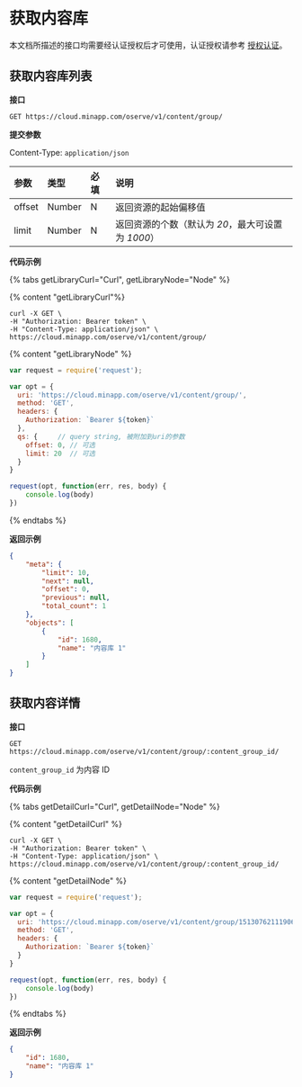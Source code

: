 # 获取内容库

本文档所描述的接口均需要经认证授权后才可使用，认证授权请参考 [授权认证](../authentication.md)。

## 获取内容库列表

**接口**

`GET https://cloud.minapp.com/oserve/v1/content/group/`

**提交参数**

Content-Type: `application/json`

| 参数           | 类型   | 必填 | 说明 |
| :------------ | :----- | :-- | :-- |
| offset        | Number | N   | 返回资源的起始偏移值 |
| limit         | Number | N   | 返回资源的个数（默认为 *20*，最大可设置为 *1000*）|

**代码示例**

{% tabs getLibraryCurl="Curl", getLibraryNode="Node" %}

{% content "getLibraryCurl"%}

```
curl -X GET \
-H "Authorization: Bearer token" \
-H "Content-Type: application/json" \
https://cloud.minapp.com/oserve/v1/content/group/
```

{% content "getLibraryNode" %}

```js
var request = require('request');

var opt = {
  uri: 'https://cloud.minapp.com/oserve/v1/content/group/',
  method: 'GET',
  headers: {
    Authorization: `Bearer ${token}`
  },
  qs: {     // query string, 被附加到uri的参数
    offset: 0, // 可选
    limit: 20  // 可选
  }
}

request(opt, function(err, res, body) {
    console.log(body)
})
```

{% endtabs %}

**返回示例**

```json
{
    "meta": {
        "limit": 10,
        "next": null,
        "offset": 0,
        "previous": null,
        "total_count": 1
    },
    "objects": [
        {
            "id": 1680,
            "name": "内容库 1"
        }
    ]
}
```

## 获取内容详情

**接口**

`GET https://cloud.minapp.com/oserve/v1/content/group/:content_group_id/`

`content_group_id` 为内容 ID

**代码示例**

{% tabs getDetailCurl="Curl", getDetailNode="Node" %}

{% content "getDetailCurl" %}

```
curl -X GET \
-H "Authorization: Bearer token" \
-H "Content-Type: application/json" \
https://cloud.minapp.com/oserve/v1/content/group/:content_group_id/
```

{% content "getDetailNode" %}

```js
var request = require('request');

var opt = {
  uri: 'https://cloud.minapp.com/oserve/v1/content/group/15130762111906xx/',  // 15130762111906xx 对应 uri :content_group_id
  method: 'GET',
  headers: {
    Authorization: `Bearer ${token}`
  }
}

request(opt, function(err, res, body) {
    console.log(body)
})
```

{% endtabs %}

**返回示例**

```json
{
    "id": 1680,
    "name": "内容库 1"
}
```